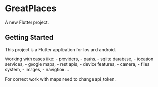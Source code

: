 # GreatPlaces

A new Flutter project.

## Getting Started

This project is a Flutter application for Ios and android.

Working with cases like:
    - providers, 
    - paths,
    - sqlite database,
    - location services,
    - google maps, 
    - rest apis, 
    - device features,
    - camera,
    - files system,
    - images,
    - navigtion ...

For correct work with maps need to change api_token.
